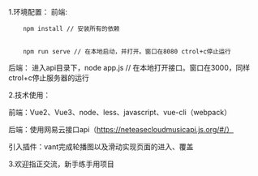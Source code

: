 1.环境配置：
  前端: 
  
        npm install // 安装所有的依赖
  
  
        npm run serve // 在本地启动，并打开。窗口在8080 ctrol+c停止运行
        
        
        
  后端：
       进入api目录下，node app.js // 在本地打开接口。窗口在3000，同样ctrol+c停止服务器的运行


2.技术使用：


  前端：Vue2、Vue3、node、less、javascript、vue-cli（webpack）
  
  
  后端：使用网易云接口api（https://neteasecloudmusicapi.js.org/#/）
  
  
  引入插件：vant完成轮播图以及滑动实现页面的进入、覆盖
  
  

3.欢迎指正交流，新手练手用项目
